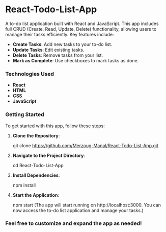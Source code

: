  # React-Todo-List-App

A to-do list application built with React and JavaScript. This app includes full CRUD (Create, Read, Update, Delete) functionality, allowing users to manage their tasks efficiently. Key features include:

- **Create Tasks**: Add new tasks to your to-do list.
- **Update Tasks**: Edit existing tasks.
- **Delete Tasks**: Remove tasks from your list.
- **Mark as Complete**: Use checkboxes to mark tasks as done.

 ### Technologies Used

- **React**
- **HTML**
- **CSS**
- **JavaScript**

### Getting Started

To get started with this app, follow these steps:

1. **Clone the Repository**:
   
   git clone https://github.com/Merzoug-Manal/React-Todo-List-App.git
3. **Navigate to the Project Directory**:
   
     cd React-Todo-List-App
5. **Install Dependencies**:
   
     npm install
7. **Start the Application**:
   
   npm start
(The app will start running on http://localhost:3000. You can now access the to-do list application and manage your tasks.)


### Feel free to customize and expand the app as needed!


